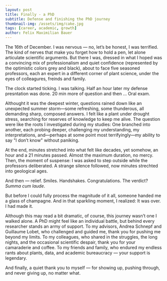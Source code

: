 ```yaml
---
layout: post
title: Finally - a PhD
subtitle: Defense and finishing the PhD journey
thumbnail-img: /assets/img/cake.jpg
tags: [career, academic, growth]
author: Felix Maximilian Bauer 
---
```


The 16th of December. I was nervous — no, let’s be honest, I was terrified. The kind of nerves that make you forget how to hold a pen, let alone articulate scientific arguments. But there I was, dressed in what I hoped was a convincing mix of professionalism and quiet confidence (represented by the optimistic colors grey and black), about to face five seasoned professors, each an expert in a different corner of plant science, under the eyes of colleagures, freinds and family. 

The clock started ticking. I was talking. Half an hour later my defense presntation was done. 20 min more of question and then ... Oral exam. 

Althought it was the deepest winter, questions rained down like an unexpected summer storm—some refreshing, some thunderous, all demanding sharp, composed answers. I felt like a plant under drought stress, searching for reserves of knowledge to keep me alive. The question were like the roots I investigated during my studies: One branched into another, each probing deeper, challenging my understanding, my interpretations, and—perhaps at some point most terrifyingly—my ability to say "I don’t know" without paniking. 

At the end, minutes stretched into what felt like decades, yet somehow, an hour and a 21 minutes passed. Almost the maximum duration, no mercy. Then, the moment of suspense: I was asked to step outside while the professors deliberated. A strange silence followed, now minutes strechted into geological ages.

And then — relief. Smiles. Handshakes. Congratulations. The verdict? *Summa cum laude*. 

But before I could fully process the magnitude of it all, someone handed me a glass of champagne. And in that sparkling moment, I realized: It was over. I had made it.

Although this may read a bit dramatic, of course, this journey wasn’t one I walked alone. A PhD might feel like an individual battle, but behind every researcher stands an army of support. To my advisors, Andrea Schnepf and Guillaume Lobet, who challenged and guided me, thank you for pushing me beyond my limits. To my colleagues, who shared in the struggles, the long nights, and the occasional scientific despair, thank you for your camaraderie and coffee. To my friends and family, who endured my endless rants about plants, data, and academic bureaucracy — your support is legendary. 

And finally, a quiet thank you to myself — for showing up, pushing through, and never giving up, no matter what.